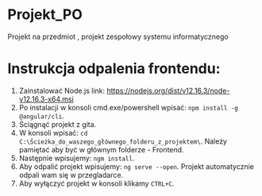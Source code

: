 # Projekt_PO
Projekt na przedmiot , projekt zespołowy systemu informatycznego

# Instrukcja odpalenia frontendu:

1. Zainstalować Node.js 
   link: https://nodejs.org/dist/v12.16.3/node-v12.16.3-x64.msi
2. Po instalacji w konsoli cmd.exe/powershell wpisać: `npm install -g @angular/cli`.
3. Ściągnąć projekt z gita.
4. W konsoli wpisać: `cd C:\Ścieżka_do_waszego_głównego_folderu_z_projektem\`.
   Należy pamiętać aby być w głównym folderze - Frontend.
5. Następnie wpisujemy: `ngm install`.
6. Aby odpalić projekt wpisujemy: `ng serve --open`.
   Projekt automatycznie odpali wam się w przegladarce.
7. Aby wyłączyć projekt w konsoli klikamy `CTRL+C`.
